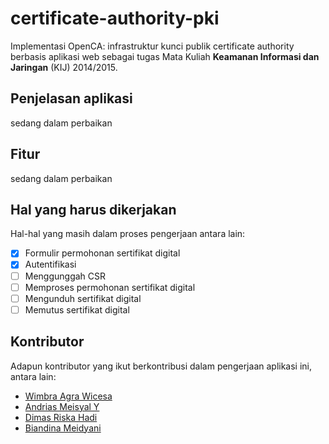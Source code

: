 # certificate-authority-pki
Implementasi OpenCA: infrastruktur kunci publik certificate authority berbasis aplikasi web sebagai tugas Mata Kuliah **Keamanan Informasi dan Jaringan** (KIJ) 2014/2015.

## Penjelasan aplikasi
sedang dalam perbaikan

## Fitur
sedang dalam perbaikan

## Hal yang harus dikerjakan
Hal-hal yang masih dalam proses pengerjaan antara lain:
- [x] Formulir permohonan sertifikat digital
- [x] Autentifikasi
- [ ] Menggunggah CSR
- [ ] Memproses permohonan sertifikat digital
- [ ] Mengunduh sertifikat digital
- [ ] Memutus sertifikat digital

## Kontributor
Adapun kontributor yang ikut berkontribusi dalam pengerjaan aplikasi ini, antara lain:
* [Wimbra Agra Wicesa](https://github.com/wimbaagra)
* [Andrias Meisyal Y](https://github.com/meisyal)
* [Dimas Riska Hadi](https://github.com/dimasdevo)
* [Biandina Meidyani](https://github.com/biandina)
